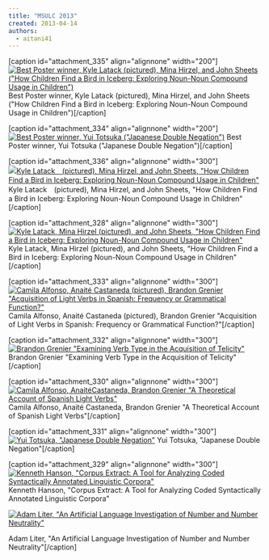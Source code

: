```yaml
---
title: "MSULC 2013"
created: 2013-04-14
authors: 
  - aitani41
---
```


\[caption id="attachment\_335" align="alignnone" width="200"\][![Best Poster winner, Kyle Latack (pictured), Mina Hirzel,  and John Sheets ("How Children Find a Bird in Iceberg: Exploring Noun-Noun Compound Usage in Children")](assets/images/msulc046.jpg)](https://msuacquisition.files.wordpress.com/2013/04/msulc046.jpg) Best Poster winner, Kyle Latack (pictured), Mina Hirzel, and John Sheets ("How Children Find a Bird in Iceberg: Exploring Noun-Noun Compound Usage in Children")\[/caption\]

\[caption id="attachment\_334" align="alignnone" width="200"\][![Best Poster winner, Yui Totsuka ("Japanese Double Negation")](assets/images/msulc045.jpg)](https://msuacquisition.files.wordpress.com/2013/04/msulc045.jpg) Best Poster winner, Yui Totsuka ("Japanese Double Negation")\[/caption\]

\[caption id="attachment\_336" align="alignnone" width="300"\][![Kyle Latack　(pictured), Mina Hirzel, and John Sheets, "How Children Find a Bird in Iceberg: Exploring Noun-Noun Compound Usage in Children"](assets/images/msulc021.jpg)](https://msuacquisition.files.wordpress.com/2013/04/msulc021.jpg) Kyle Latack　(pictured), Mina Hirzel, and John Sheets, "How Children Find a Bird in Iceberg: Exploring Noun-Noun Compound Usage in Children"\[/caption\]

\[caption id="attachment\_328" align="alignnone" width="300"\][![Kyle Latack, Mina Hirzel (pictured), and John Sheets, "How Children Find a Bird in Iceberg: Exploring Noun-Noun Compound Usage in Children"](assets/images/msulc017.jpg)](https://msuacquisition.files.wordpress.com/2013/04/msulc017.jpg) Kyle Latack, Mina Hirzel (pictured), and John Sheets, "How Children Find a Bird in Iceberg: Exploring Noun-Noun Compound Usage in Children"\[/caption\]

\[caption id="attachment\_333" align="alignnone" width="300"\][![Camila Alfonso, Anaité Castaneda (pictured), Brandon Grenier "Acquisition of Light Verbs in Spanish: Frequency or Grammatical Function?"](assets/images/msulc029.jpg)](https://msuacquisition.files.wordpress.com/2013/04/msulc029.jpg) Camila Alfonso, Anaité Castaneda (pictured), Brandon Grenier "Acquisition of Light Verbs in Spanish: Frequency or Grammatical Function?"\[/caption\]

\[caption id="attachment\_332" align="alignnone" width="300"\][![Brandon Grenier "Examining Verb Type in the Acquisition of Telicity"](assets/images/msulc027.jpg)](https://msuacquisition.files.wordpress.com/2013/04/msulc027.jpg) Brandon Grenier "Examining Verb Type in the Acquisition of Telicity"\[/caption\]

\[caption id="attachment\_330" align="alignnone" width="300"\][![Camila Alfonso, AnaitéCastaneda, Brandon Grenier "A Theoretical Account of Spanish Light Verbs"](assets/images/msulc023.jpg)](https://msuacquisition.files.wordpress.com/2013/04/msulc023.jpg) Camila Alfonso, Anaité Castaneda, Brandon Grenier "A Theoretical Account of Spanish Light Verbs"\[/caption\]

\[caption id="attachment\_331" align="alignnone" width="300"\][![Yui Totsuka, "Japanese Double Negation" ](assets/images/msulc025.jpg)](https://msuacquisition.files.wordpress.com/2013/04/msulc025.jpg) Yui Totsuka, "Japanese Double Negation"\[/caption\]

\[caption id="attachment\_329" align="alignnone" width="300"\][![Kenneth Hanson,  "Corpus Extract: A Tool for Analyzing Coded Syntactically Annotated Linguistic Corpora"](assets/images/msulc022.jpg)](https://msuacquisition.files.wordpress.com/2013/04/msulc022.jpg) Kenneth Hanson, "Corpus Extract: A Tool for Analyzing Coded Syntactically Annotated Linguistic Corpora"

[![Adam Liter, "An Artificial Language Investigation of Number and Number Neutrality"](assets/images/msulc001.jpg)](https://msuacquisition.files.wordpress.com/2013/04/msulc001.jpg)

Adam Liter, "An Artificial Language Investigation of Number and Number Neutrality"\[/caption\]
